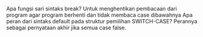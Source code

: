 Apa fungsi sari sintaks break? Untuk menghentikan pembacaan dari program agar program berhenti dan tidak membaca case dibawahnya
Apa peran dari sintaks default pada struktur pemilihan SWITCH-CASE? Perannya sebagai pernyataan akhir jika semua case false. 